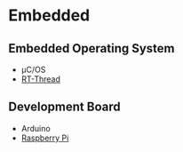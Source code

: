 # Embedded

## Embedded Operating System

* µC/OS
* [RT-Thread](https://www.rt-thread.org/)

## Development Board

* Arduino
* [Raspberry Pi](https://www.raspberrypi.org/)


